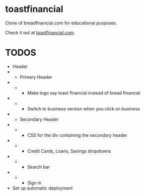 # toastfinancial

Clone of breadfinancial.com for educational purposes.

Check it out at [toastfinancial.com](https://toastfinancial.com/).

# TODOS

- Header
- - Primary Header
- - - Make logo say toast financial instead of bread financial
- - - Switch to business version when you click on business
- - Secondary Header
- - - CSS for the div containing the secondary header
- - - Credit Cards, Loans, Savings dropdowns
- - - Search bar
- - - Sign in
- Set up automatic deployment
